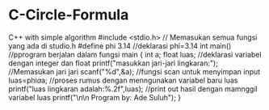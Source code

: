 C-Circle-Formula
================
C++ with simple algorithm
#include <stdio.h> // Memasukan semua fungsi yang ada di studio.h
#define phi 3.14 //deklarasi phi=3.14
int main() //pprogram berjalan dalam fungsi main
{
int a; float luas; //deklarasi variabel dengan integer dan float
printf("masukkan jari-jari lingkaran:"); //Memasukan jari jari
scanf("%d",&a); //fungsi scan untuk menyimpan input
luas=phi*a*a; //proses rumus dengan menngunakan variabel baru luas
printf("luas lingkaran adalah:%.2f",luas); //print out hasil dengan mamnggil variabel luas
printf("\n\n            Program by: Ade Suluh");
}
